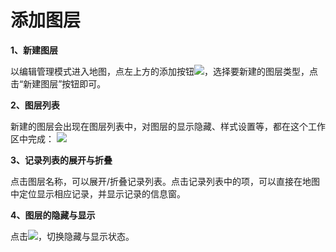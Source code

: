 # 添加图层

**1、新建图层**

以编辑管理模式进入地图，点左上方的添加按钮![](https://pic.dituwuyou.com/map%2Fpicture%2Ficon%2Faddlayer.png)，选择要新建的图层类型，点击“新建图层”按钮即可。

**2、图层列表**

新建的图层会出现在图层列表中，对图层的显示隐藏、样式设置等，都在这个工作区中完成：
![](https://pic.dituwuyou.com/map%2Fpicture%2Flayerlist.png)

**3、记录列表的展开与折叠**

点击图层名称，可以展开/折叠记录列表。点击记录列表中的项，可以直接在地图中定位显示相应记录，并显示记录的信息窗。


**4、图层的隐藏与显示**

点击![](https://pic.dituwuyou.com/map%2Fpicture%2Ficon%2Fvisible.jpg)，切换隐藏与显示状态。

